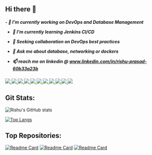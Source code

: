 <h2><b>Hi there 👋</b></h2>
<h5>
 - 🔭 I’m currently working on DevOps and Database Management 

- 🌱 I’m currently learning Jenkins CI/CD

- 👯 Seeking collaboration on DevOps best practices

- 💬 Ask me about database, networking or dockers

- 📫 reach me on linkedin @ www.linkedin.com/in/rishu-prasad-60b33a23b 

</h5>
<a href="https://visitcount.itsvg.in">
  <img src="https://visitcount.itsvg.in/api?id=Rishu0204&label=Python&color=4&pretty=true" />
</a>
<a href="https://visitcount.itsvg.in">
  <img src="https://visitcount.itsvg.in/api?id=Rishu0204&label=Docker&color=4&pretty=true" />
</a>
<a href="https://visitcount.itsvg.in">
  <img src="https://visitcount.itsvg.in/api?id=Rishu0204&label=c%2B%2B&color=4&pretty=true" />
</a>
<a href="https://visitcount.itsvg.in">
  <img src="https://visitcount.itsvg.in/api?id=Rishu0204&label=Javascript&color=4&pretty=true" />
</a>
<a href="https://visitcount.itsvg.in">
  <img src="https://visitcount.itsvg.in/api?id=Rishu0204&label=Shell%20Scripting&color=4&pretty=true" />
</a>
<a href="https://visitcount.itsvg.in">
  <img src="https://visitcount.itsvg.in/api?id=Rishu0204&label=Socket%20Programming&color=4&pretty=true" />
</a>
<a href="https://visitcount.itsvg.in">
  <img src="https://visitcount.itsvg.in/api?id=Rishu0204&label=Linux&color=4&pretty=true" />
</a>
<a href="https://visitcount.itsvg.in">
  <img src="https://visitcount.itsvg.in/api?id=Rishu0204&label=css&color=4&pretty=true" />
</a>
<a href="https://visitcount.itsvg.in">
  <img src="https://visitcount.itsvg.in/api?id=Rishu0204&label=Jenkins&color=4&pretty=true" />
</a>
<a href="https://visitcount.itsvg.in">
  <img src="https://visitcount.itsvg.in/api?id=Rishu0204&label=MySql&color=4&pretty=true" />
</a>
<a href="https://visitcount.itsvg.in">
  <img src="https://visitcount.itsvg.in/api?id=Rishu0204&label=HTML&color=4&pretty=true" />
</a>

<h2><b>Git Stats:</b></h2>



![Rishu's GitHub stats](https://github-readme-stats.vercel.app/api?username=Rishu0204&show_icons=true&theme=radical)





[![Top Langs](https://github-readme-stats.vercel.app/api/top-langs/?username=Rishu0204&layout=donut)](https://github.com/Rishu0204/github-readme-stats)

<h2><b>Top Repositories:</b></h2>




[![Readme Card](https://github-readme-stats.vercel.app/api/pin/?username=Rishu0204&repo=mysql_using_python)](https://github.com/Rishu0204/mysql_using_python)
[![Readme Card](https://github-readme-stats.vercel.app/api/pin/?username=Rishu0204&repo=socket_programming)](https://github.com/Rishu0204/socket_programming)
[![Readme Card](https://github-readme-stats.vercel.app/api/pin/?username=Rishu0204&repo=linux_learning)](https://github.com/Rishu0204/linux_learning)
